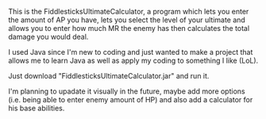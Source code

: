 This is the FiddlesticksUltimateCalculator, a program which lets you enter the amount of AP you have, lets you select the level of your ultimate and allows you to enter how much MR the enemy has then calculates the total damage you would deal.

I used Java since I'm new to coding and just wanted to make a project that allows me to learn Java as well as apply my coding to something I like (LoL).

Just download "FiddlesticksUltimateCalculator.jar" and run it.

I'm planning to upadate it visually in the future, maybe add more options (i.e. being able to enter enemy amount of HP) and also add a calculator for his base abilities.
